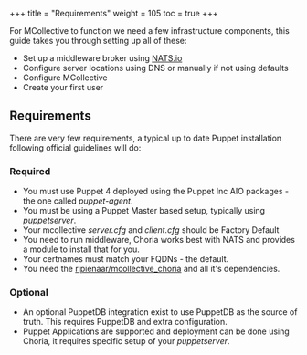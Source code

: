 +++
title = "Requirements"
weight = 105
toc = true
+++

For MCollective to function we need a few infrastructure components, this guide takes you through setting up all of these:

  * Set up a middleware broker using [NATS.io](https://nats.io/)
  * Configure server locations using DNS or manually if not using defaults
  * Configure MCollective
  * Create your first user

## Requirements

There are very few requirements, a typical up to date Puppet installation following official guidelines will do:

### Required

  * You must use Puppet 4 deployed using the Puppet Inc AIO packages - the one called _puppet-agent_.
  * You must be using a Puppet Master based setup, typically using _puppetserver_.
  * Your mcollective _server.cfg_ and _client.cfg_ should be Factory Default
  * You need to run middleware, Choria works best with NATS and provides a module to install that for you.
  * Your certnames must match your FQDNs - the default.
  * You need the [ripienaar/mcollective_choria](https://forge.puppet.com/ripienaar/mcollective_choria) and all it's dependencies.

### Optional

  * An optional PuppetDB integration exist to use PuppetDB as the source of truth.  This requires PuppetDB and extra configuration.
  * Puppet Applications are supported and deployment can be done using Choria, it requires specific setup of your _puppetserver_.
